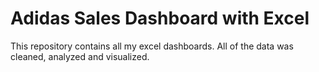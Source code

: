 # Adidas Sales Dashboard with Excel

This repository contains all my excel dashboards. All of the data was cleaned, analyzed and visualized.
